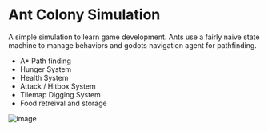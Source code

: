 # Ant Colony Simulation

A simple simulation to learn game development.
Ants use a fairly naive state machine to manage behaviors and godots navigation agent for pathfinding.

* A* Path finding
* Hunger System
* Health System
* Attack / Hitbox System
* Tilemap Digging System
* Food retreival and storage

![image](https://github.com/JosephGaiser/ant-colony/assets/35605126/32c12f05-4ff5-47f4-8644-29ece52b1cb4)
